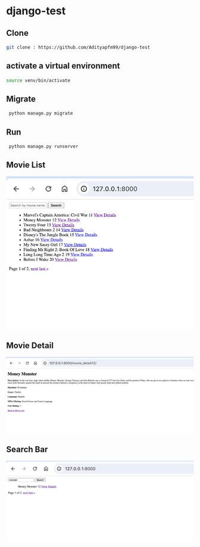 # django-test


## Clone

```bash
git clone : https://github.com/Adityapfm99/django-test
```

## activate a virtual environment
```bash
source venv/bin/activate
```

## Migrate 
```bash
 python manage.py migrate
```

## Run 
```bash
 python manage.py runserver
```


## Movie List
![Alt text](/image/movie_list.png)


## Movie Detail
![Alt text](/image/movie_detail.png)


## Search Bar
![Alt text](/image/search_bar.png)
